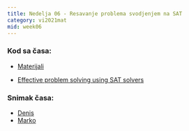 ```yaml
---
title: Nedelja 06 - Resavanje problema svodjenjem na SAT
category: vi2021mat
mid: week06
---
```


### Kod sa časa:

- <a target="_blank" href="https://github.com/matfvi/vi/tree/master/2021.2022/06_minisat">Materijali</a>

- <a target="_blank" href="https://arxiv.org/pdf/1906.06251.pdf">Effective problem solving using SAT solvers</a>


### Snimak časa:
  - <a target="_blank" href="#">Denis</a>
  - <a target="_blank" href="#">Marko</a>


